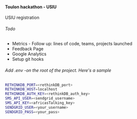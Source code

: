 #### Toulon hackathon - USIU

USIU registration

###### Todo

- Metrics - Follow up: lines of code, teams, projects launched
- Feedback Page
- Google Analytics
- Setup git hooks


###### Add .env -on the root of the project. Here's a sample

```bash
RETHINKDB_PORT=<rethinkDB_port>
RETHINKDB_HOST=localhost
RETHINKDB_AUTH_KEY=<rethinkDB_auth_key>
SMS_API_USER=<sendgrid_username>
SMS_API_KEY=<africasTalking_key>
SENDGRID_USER=<your_username>
SENDGRID_PASS=<your_pass>
```

